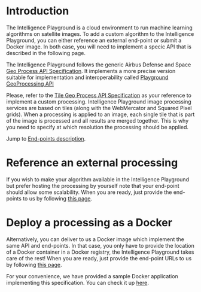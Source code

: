 # Introduction

The Intelligence Playground is a cloud environment to run machine learning algorithms on satellite images. To add a custom algorithm to the Intelligence Playground, you can either reference an external end-point or submit a Docker image. In both case, you will need to implement a specic API that is described in the following page.

The Intelligence Playground follows the generic Airbus Defense and Space [Geo Process API Specification](https://github.com/AirbusDefenceAndSpace/geoprocessing-api). It implements a more precise version suitable for implementation and interoperability called [Playground GeoProcessing API](../playground/openapi.md)

Please, refer to the [Tile Geo Process API Specification](openapi.md) as your reference to implement a custom processing. Intelligence Playground image processing services are based on tiles (along with the WebMercator and Squared Pixel grids). When a processing is applied to an image, each single tile that is part of the image is processed and all results are merged together. This is why you need to specify at which resolution the processing should be applied.

Jump to [End-points description](specs.md).

# Reference an external processing

If you wish to make your algorithm available in the Intelligence Playground but prefer hosting the processing by yourself note that your end-point should allow some scalability. When you are ready, just provide the end-points to us by following [this page](ready.md).

# Deploy a processing as a Docker

Alternatively, you can deliver to us a Docker image which implement the same API and end-points. In that case, you only have to provide the location of a Docker container in a Docker registry, the Intelligence Playground takes care of the rest! When you are ready, just provide the end-point URLs to us by following [this page](ready.md).

For your convenience, we have provided a sample Docker application implementing this specification. You can check it up [here](https://github.com/airbusgeo/playground-docs/tree/master/stub).
